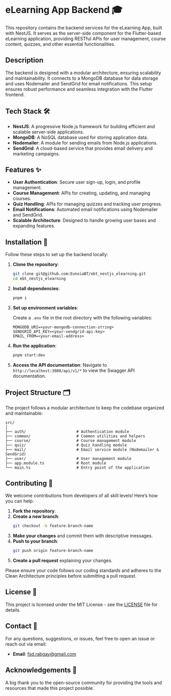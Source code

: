 # eLearning App Backend 🎓

This repository contains the backend services for the eLearning App, built with NestJS. It serves as the server-side component for the Flutter-based eLearning application, providing RESTful APIs for user management, course content, quizzes, and other essential functionalities.

## Description

The backend is designed with a modular architecture, ensuring scalability and maintainability. It connects to a MongoDB database for data storage and uses Nodemailer and SendGrid for email notifications. This setup ensures robust performance and seamless integration with the Flutter frontend.

## Tech Stack 🛠️

- **NestJS**: A progressive Node.js framework for building efficient and scalable server-side applications.
- **MongoDB**: A NoSQL database used for storing application data.
- **Nodemailer**: A module for sending emails from Node.js applications.
- **SendGrid**: A cloud-based service that provides email delivery and marketing campaigns.

## Features ✨

- **User Authentication**: Secure user sign-up, login, and profile management.
- **Course Management**: APIs for creating, updating, and managing courses.
- **Quiz Handling**: APIs for managing quizzes and tracking user progress.
- **Email Notifications**: Automated email notifications using Nodemailer and SendGrid.
- **Scalable Architecture**: Designed to handle growing user bases and expanding features.

## Installation 🚀

Follow these steps to set up the backend locally:

1. **Clone the repository**:

   ```bash
   git clone git@github.com:EunoiaBT/ebt_nestjs_elearning.git
   cd ebt_nestjs_elearning
   ```

2. **Install dependencies**:

   ```bash
   pnpm i
   ```

3. **Set up environment variables**:

   Create a `.env` file in the root directory with the following variables:

   ```plaintext
   MONGODB_URI=<your-mongodb-connection-string>
   SENDGRID_API_KEY=<your-sendgrid-api-key>
   EMAIL_FROM=<your-email-address>
   ```

4. **Run the application**:

   ```bash
   pnpm start:dev
   ```

5. **Access the API documentation**:
   Navigate to `http://localhost:3000/api/v1/*` to view the Swagger API documentation.

## Project Structure 🗂️

The project follows a modular architecture to keep the codebase organized and maintainable:

```plaintext
src/
│
├── auth/                      # Authentication module
├── common/                    # Common utilities and helpers
├── course/                    # Course management module
├── quiz/                      # Quiz handling module
├── mail/                      # Email service module (Nodemailer & SendGrid)
├── user/                      # User management module
├── app.module.ts              # Root module
└── main.ts                    # Entry point of the application
```

## Contributing 🤝

We welcome contributions from developers of all skill levels! Here’s how you can help:

1. **Fork the repository**.
2. **Create a new branch**:
   ```bash
   git checkout -b feature-branch-name
   ```
3. **Make your changes** and commit them with descriptive messages.
4. **Push to your branch**:
   ```bash
   git push origin feature-branch-name
   ```
5. **Create a pull request** explaining your changes.

Please ensure your code follows our coding standards and adheres to the Clean Architecture principles before submitting a pull request.

## License 📄

This project is licensed under the MIT License - see the [LICENSE](LICENSE) file for details.

## Contact 📧

For any questions, suggestions, or issues, feel free to open an issue or reach out via email:

- **Email**: [fsd.rabgay@gmail.com](mailto:fsd.rabgay@gmail.com)

## Acknowledgements 🙌

A big thank you to the open-source community for providing the tools and resources that made this project possible.
